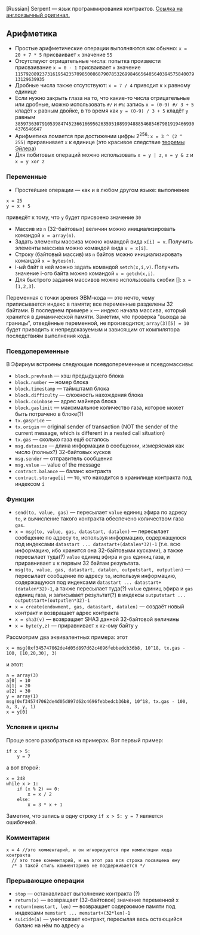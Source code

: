 [Russian] Serpent — язык программирования контрактов. [Ссылка на англоязычный оригинал.](https://github.com/ethereum/wiki/wiki/%5BEnglish%5D-Serpent-programming-language-operations)

## Арифметика

* Простые арифметические операции выполняются как обычно: `x = 20 + 7 * 5` присваивает `x` значение `55`
* Отсутствуют отрицательные числа: попытка произвести присваивание `x = 0 - 1` присваивает `x` значение `115792089237316195423570985008687907853269984665640564039457584007913129639935`
* Дробные числа также отсутствуют: `x = 7 / 4` приводит к `x` равному единице
* Если нужно закрыть глаза на то, что какие-то числа отрицательные или дробные, можно использовать `#/` и `#%`: запись `x = (0-9) #/ 3 + 5` кладёт `x` равным двойке, в то время как `y = (0-9) / 3 + 5` кладёт `y` равным `38597363079105398474523661669562635951089994888546854679819194669304376546647`
* Арифметика ломается при достижении цифры 2<sup>256</sup>: `x = 3 ^ (2 ^ 255)` приравнивает `x` к единице (это красивое следствие [теоремы Эйлера](http://ru.wikipedia.org/wiki/%D0%A2%D0%B5%D0%BE%D1%80%D0%B5%D0%BC%D0%B0_%D0%AD%D0%B9%D0%BB%D0%B5%D1%80%D0%B0_(%D1%82%D0%B5%D0%BE%D1%80%D0%B8%D1%8F_%D1%87%D0%B8%D1%81%D0%B5%D0%BB)))
* Для побитовых операций можно использовать `x = y | z`, `x = y & z` и `x = y xor z`

### Переменные

* Простейшие операции — как и в любом другом языке: выполнение 

```
x = 25
y = x + 5
```

приведёт к тому, что `y` будет присвоено значение `30`
* Массив из `n` (32-байтовых) величин можно инициализировать командой `x = array(n)`.
* Задать элементы массива можно командой вида `x[i] = v`. Получить элементы массива можно командой вида `v = x[i]`.
* Строку (байтовый массив) из `n` байтов можно инициализировать командой `x = bytes(n)`.
* i-ый байт в ней можно задать командой `setch(x,i,v)`. Получить значение i-ого байта можно командой `v = getch(x,i)`.
* Для быстрого задания массивов можно использовать скобки []: `x = [1,2,3]`.

Переменная с точки зрения ЭВМ-кода — это нечто, чему приписывается индекс в памяти; все переменные разделены 32 байтами. В последнем примере `x` — индекс начала массива, который хранится в динамической памяти. Заметим, что проверка "выхода за границы", отведённые переменной, не производится; `array(3)[5] = 10` будет приводить к непредсказуемым и зависящим от компилятора последствиям выполнения кода. 

### Псевдопеременные

В Эфириум встроены следующие псевдопеременные и псевдомассивы:

* `block.prevhash` — хэш предыдущего блока
* `block.number` — номер блока
* `block.timestamp` — таймштамп блока
* `block.difficulty` — сложность нахождения блока
* `block.coinbase` — адрес майнера блока
* `block.gaslimit` — максимальное количество газа, которое может быть потрачено в блоке(?)
* `tx.gasprice` — 
* `tx.origin` — original sender of transaction (NOT the sender of the current message, which is different in a nested call situation)
* `tx.gas` — сколько газа ещё осталось
* `msg.datasize` — длина информации в сообщении, измеряемая как число (полных?) 32-байтовых кусков
* `msg.sender` — отправитель сообщения
* `msg.value` — value of the message
* `contract.balance` — баланс контракта
* `contract.storage[i]` — то, что находится в хранилище контракта под индексом `i`

### Функции

* `send(to, value, gas)` — пересылает `value` единиц эфира по адресу `to`, и вычисление такого контракта обеспечено количеством газа `gas`.
* `x = msg(to, value, gas, datastart, datalen)` — пересылает сообщение по адресу `to`, используя информацию, содержащуюся под индексами `datastart ... datastart+(datalen*32)-1` (т.е. всю информацию, ибо хранится она 32-байтовыми кусками), а также пересылает туда(?) `value` единиц эфира и `gas` единиц газа, и приравнивает `x` к первым 32 байтам результата.
* `msg(to, value, gas, datastart, datalen, outputstart, outputlen)` — пересылает сообщение по адресу `to`, используя информацию, содержащуюся под индексами `datastart ... datastart+(datalen*32)-1`, а также пересылает туда(?) `value` единиц эфира и `gas` единиц газа, и записывает результат(?) в индексы `outputstart ... outputstart+(outputlen*32)-1`
* `x = create(endowment, gas, datastart, datalen)` — создаёт новый контракт и возвращает адрес контракта
* `x = sha3(v)` — возвращает SHA3 данной 32-байтовой величины
* `x = byte(y,z)` — приравнивает `x` к`z`-ому байту `y`

Рассмотрим два эквивалентных примера: этот

`x = msg(0xf345747062de4d05d897d62c4696febbedcb36b8, 10^18, tx.gas - 100, [10,20,30], 3)`

и этот:

```
a = array(3)
a[0] = 10
a[1] = 20
a[2] = 30
y = array(1)
msg(0xf345747062de4d05d897d62c4696febbedcb36b8, 10^18, tx.gas - 100, a, 3, y, 1)
x = y[0]
```

### Условия и циклы

Проще всего разобраться на примерах. Вот первый пример:

```
if x > 5:
    y = 7
```

а вот второй:

```
x = 248
while x > 1:
    if (x % 2) == 0: 
        x = x / 2
    else:
        x = 3 * x + 1
```

Заметим, что запись в одну строку `if x > 5: y = 7` является ошибочной.

### Комментарии

```
x = 4 //это комментарий, и он игнорируется при компиляции кода контракта 
  // это тоже комментарий, и на этот раз вся строка посвящена ему 
  /* а такой стиль комментариев не поддерживается */
```

### Прерывающие операции

* `stop` — останавливает выполнение контракта (?)
* `return(x)` — возвращает (32-байтовое) значение переменной x
* `return(memstart, len)` — возвращает содержимое памяти под индексами `memstart ... memstart+(32*len)-1`
* `suicide(a)` — уничтожает контракт, пересылая весь остающийся баланс на нём по адресу `a`